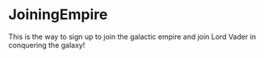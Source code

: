 # JoiningEmpire
This is the way to sign up to join the galactic empire and join Lord Vader in conquering the galaxy!

